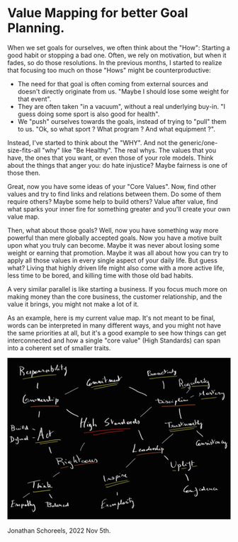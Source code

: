 # Value Mapping for better Goal Planning. 

When we set goals for ourselves, we often think about the "How": Starting a good habit or stopping a bad one. Often, we rely on motivation, but when it fades, so do those resolutions. In the previous months, I started to realize that focusing too much on those "Hows" might be counterproductive:
- The need for that goal is often coming from external sources and doesn't directly originate from us. "Maybe I should lose some weight for that event".
- They are often taken "in a vacuum", without a real underlying buy-in. "I guess doing some sport is also good for health".
- We "push" ourselves towards the goals, instead of trying to "pull" them to us. "Ok, so what sport ? What program ? And what equipment ?".

Instead, I've started to think about the "WHY". And not the generic/one-size-fits-all "why" like "Be Healthy". The real whys. The values that you have, the ones that you want, or even those of your role models. Think about the things that anger you: do hate injustice? Maybe fairness is one of those then. 

Great, now you have some ideas of your "Core Values". Now, find other values and try to find links and relations between them. Do some of them require others? Maybe some help to build others? Value after value, find what sparks your inner fire for something greater and you'll create your own value map.

Then, what about those goals? Well, now you have something way more powerful than mere globally accepted goals. Now you have a motive built upon what you truly can become. Maybe it was never about losing some weight or earning that promotion. Maybe it was all about how you can try to apply all those values in every single aspect of your daily life. But guess what? Living that highly driven life might also come with a more active life, less time to be bored, and killing time with those old bad habits.

A very similar parallel is like starting a business. If you focus much more on making money than the core business, the customer relationship, and the value it brings, you might not make a lot of it.

As an example, here is my current value map. It's not meant to be final, words can be interpreted in many different ways, and you might not have the same priorities at all, but it's a good example to see how things can get interconnected and how a single "core value" (High Standards) can span into a coherent set of smaller traits.

![Value Map Example](ValueMap.jpg)

Jonathan Schoreels, 2022 Nov 5th. 